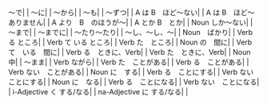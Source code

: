 ～で|  |
～に|  |
～から|  |
～も|  |
～ずつ|  |
A は B　ほど～ない|  |
A は B　ほど～ありません|  |
A より　B　のほうが～|  |
A とか B　とか|  |
Noun しか～ない|  |
～まで|  |
～までに|  |
～たり～たり|  |
～し、～し、～|  |
Noun　ばかり|  |
Verb る ところ|  |
Verb て いる ところ|  |
Verb た　ところ|  |
Noun の　間に|  |
Verb て　いる　間に|  |
Verb る　ときに、Verb|  |
Verb た　ときに、Verb|  |
Noun 中|  |
～まま|  |
Verb ながら|  |
Verb た　ことがある|  |
Verb る　ことがある|  |
Verb ない　ことがある|  |
Noun に　する|  |
Verb る　ことにする|  |
Verb ない　ことにする|  |
Noun に　なる|  |
Verb る　ことになる|  |
Verb ない　ことになる|  |
i-Adjective く する/なる|  |
na-Adjective に する/なる|  |
